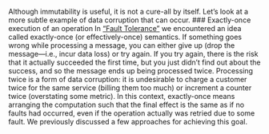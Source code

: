 Although immutability is useful, it is not a cure-all by itself. Let’s look at a more subtle example
of data corruption that can occur. ### Exactly-once execution of an operation 
In [“Fault Tolerance”](ch11.html#sec_stream_fault_tolerance) we encountered an idea called exactly-once (or
effectively-once) semantics. If something goes wrong while processing a message, you can either
give up (drop the message—i.e., incur data loss) or try again. If you try again, there is the risk
that it actually succeeded the first time, but you just didn’t find out about the success, and so
the message ends up being processed twice. Processing twice is a form of data corruption: it is undesirable to charge a customer twice for the
same service (billing them too much) or increment a counter twice (overstating some metric). In this
context, exactly-once means arranging the computation such that the final effect is the same as if
no faults had occurred, even if the operation actually was retried due to some fault. We previously
discussed a few approaches for achieving this goal.